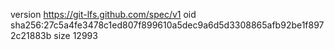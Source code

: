version https://git-lfs.github.com/spec/v1
oid sha256:27c5a4fe3478c1ed807f899610a5dec9a6d5d3308865afb92be1f8972c21883b
size 12993
